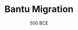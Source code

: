 ---
title: "Bantu Migration"
date: "500 BCE"
region: ""
country: "NA" 
type: "NA"
sort: -500
countries: "NA"
types: "NA"
img: [{name: '', desc: ''}]
vid: [
        
    ]
links: []
url: [
        {id: 1, url: '', title: '', desc: '' }
    ]
refs: [
     
    ]
---
